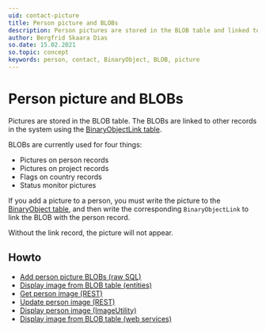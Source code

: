 ```yaml
---
uid: contact-picture
title: Person picture and BLOBs
description: Person pictures are stored in the BLOB table and linked to the person record.
author: Bergfrid Skaara Dias
so.date: 15.02.2021
so.topic: concept
keywords: person, contact, BinaryObject, BLOB, picture
---
```


# Person picture and BLOBs

Pictures are stored in the BLOB table. The BLOBs are linked to other records in the system using the [BinaryObjectLink table][2].

BLOBs are currently used for four things:

* Pictures on person records
* Pictures on project records
* Flags on country records
* Status monitor pictures

If you add a picture to a person, you must write the picture to the [BinaryObject table][1], and then write the corresponding `BinaryObjectLink` to link the BLOB with the person record.

Without the link record, the picture will not appear.

## Howto

* [Add person picture BLOBs (raw SQL)][3]
* [Display image from BLOB table (entities)][4]
* [Get person image (REST)][5]
* [Update person image (REST)][6]
* [Display person image (ImageUtility)][7]
* [Display image from BLOB table (web services)][8]

<!-- Referenced links -->
[1]: ../database/tables/binaryobject.md
[2]: ../database/tables/binaryobjectlink.md
[3]: howto/sql/add-person-picture-blobs-sql.md
[4]: howto/entity/display-image-from-blob-table-entity.md
[5]: howto/services/get-person-image-rest.md
[6]: howto/services/update-person-image-rest.md
[7]: howto/services/display-person-image-ws.md
[8]: howto/services/display-image-from-blob-table-services.md
